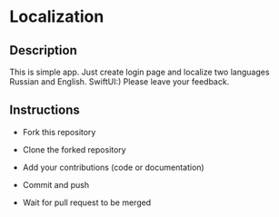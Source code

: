 
# Localization 




## Description 

This is simple app. Just create login page and localize two languages Russian and English. SwiftUI:) Please leave your feedback.



## Instructions

 - Fork this repository 





 - Clone the forked repository
 - Add your contributions (code or documentation)
 - Commit and push 
 - Wait for pull request to be merged
 
